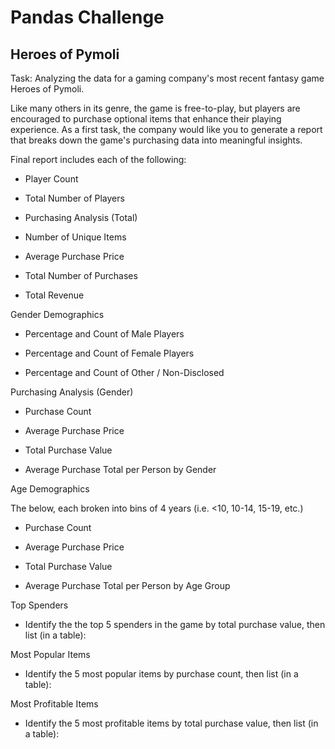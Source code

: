 # Pandas Challenge

## Heroes of Pymoli

Task: Analyzing the data for a gaming company's most recent fantasy game Heroes of Pymoli.

Like many others in its genre, the game is free-to-play, but players are encouraged to purchase optional items that enhance their playing experience. As a first task, the company would like you to generate a report that breaks down the game's purchasing data into meaningful insights.


Final report includes each of the following:


* Player Count

* Total Number of Players

* Purchasing Analysis (Total)

* Number of Unique Items

* Average Purchase Price

* Total Number of Purchases

* Total Revenue


Gender Demographics


* Percentage and Count of Male Players

* Percentage and Count of Female Players

* Percentage and Count of Other / Non-Disclosed


Purchasing Analysis (Gender)


* Purchase Count

* Average Purchase Price

* Total Purchase Value

* Average Purchase Total per Person by Gender




Age Demographics

The below, each broken into bins of 4 years (i.e. <10, 10-14, 15-19, etc.)


* Purchase Count

* Average Purchase Price

* Total Purchase Value

* Average Purchase Total per Person by Age Group




Top Spenders


* Identify the the top 5 spenders in the game by total purchase value, then list (in a table):


Most Popular Items


* Identify the 5 most popular items by purchase count, then list (in a table):


Most Profitable Items


* Identify the 5 most profitable items by total purchase value, then list (in a table):

